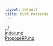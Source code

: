 ```yaml
---
layout: default
title: ODPA Patterns
---
```

  
[../](../)  
[index.md](./index.md)  
[ProposeRP.md](./ProposeRP.md)  
